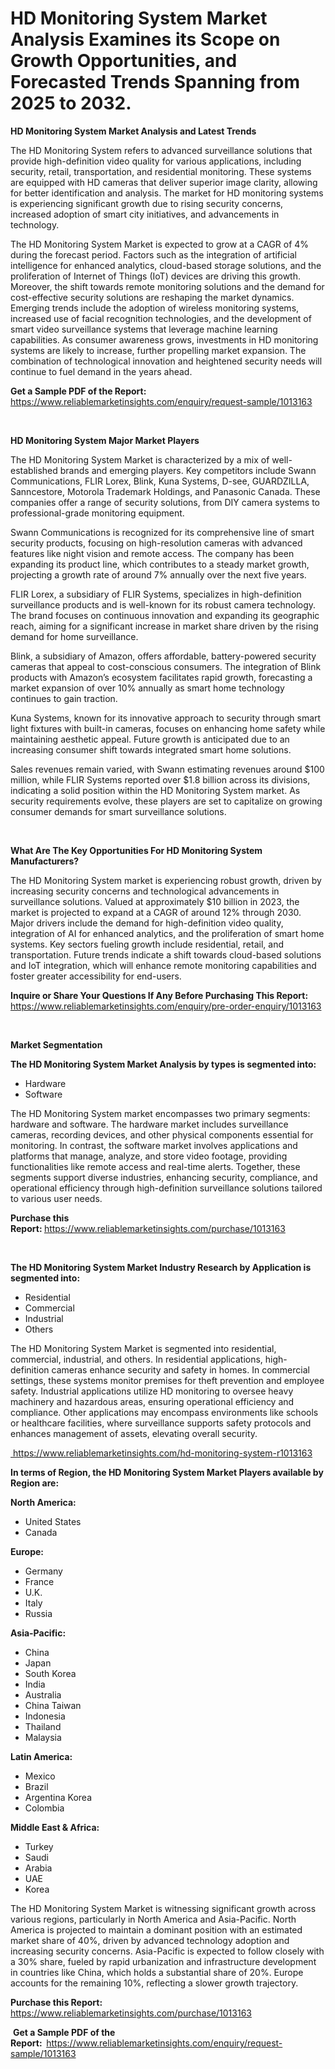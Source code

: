 <p><h1>HD Monitoring System Market Analysis Examines its Scope on Growth Opportunities, and Forecasted Trends Spanning from 2025 to 2032.</h1></p><p><strong>HD Monitoring System Market Analysis and Latest Trends</strong></p>
<p><p>The HD Monitoring System refers to advanced surveillance solutions that provide high-definition video quality for various applications, including security, retail, transportation, and residential monitoring. These systems are equipped with HD cameras that deliver superior image clarity, allowing for better identification and analysis. The market for HD monitoring systems is experiencing significant growth due to rising security concerns, increased adoption of smart city initiatives, and advancements in technology.</p><p>The HD Monitoring System Market is expected to grow at a CAGR of 4% during the forecast period. Factors such as the integration of artificial intelligence for enhanced analytics, cloud-based storage solutions, and the proliferation of Internet of Things (IoT) devices are driving this growth. Moreover, the shift towards remote monitoring solutions and the demand for cost-effective security solutions are reshaping the market dynamics. Emerging trends include the adoption of wireless monitoring systems, increased use of facial recognition technologies, and the development of smart video surveillance systems that leverage machine learning capabilities. As consumer awareness grows, investments in HD monitoring systems are likely to increase, further propelling market expansion. The combination of technological innovation and heightened security needs will continue to fuel demand in the years ahead.</p></p>
<p><strong>Get a Sample PDF of the Report:&nbsp;</strong> <a href="https://www.reliablemarketinsights.com/enquiry/request-sample/1013163?utm_campaign=2642&utm_medium=2&utm_source=Github&utm_content=ia&utm_term=19042025&utm_id=hd-monitoring-system">https://www.reliablemarketinsights.com/enquiry/request-sample/1013163</a></p>
<p>&nbsp;</p>
<p><strong>HD Monitoring System Major Market Players</strong></p>
<p><p>The HD Monitoring System Market is characterized by a mix of well-established brands and emerging players. Key competitors include Swann Communications, FLIR Lorex, Blink, Kuna Systems, D-see, GUARDZILLA, Sanncestore, Motorola Trademark Holdings, and Panasonic Canada. These companies offer a range of security solutions, from DIY camera systems to professional-grade monitoring equipment.</p><p>Swann Communications is recognized for its comprehensive line of smart security products, focusing on high-resolution cameras with advanced features like night vision and remote access. The company has been expanding its product line, which contributes to a steady market growth, projecting a growth rate of around 7% annually over the next five years.</p><p>FLIR Lorex, a subsidiary of FLIR Systems, specializes in high-definition surveillance products and is well-known for its robust camera technology. The brand focuses on continuous innovation and expanding its geographic reach, aiming for a significant increase in market share driven by the rising demand for home surveillance.</p><p>Blink, a subsidiary of Amazon, offers affordable, battery-powered security cameras that appeal to cost-conscious consumers. The integration of Blink products with Amazon’s ecosystem facilitates rapid growth, forecasting a market expansion of over 10% annually as smart home technology continues to gain traction.</p><p>Kuna Systems, known for its innovative approach to security through smart light fixtures with built-in cameras, focuses on enhancing home safety while maintaining aesthetic appeal. Future growth is anticipated due to an increasing consumer shift towards integrated smart home solutions.</p><p>Sales revenues remain varied, with Swann estimating revenues around $100 million, while FLIR Systems reported over $1.8 billion across its divisions, indicating a solid position within the HD Monitoring System market. As security requirements evolve, these players are set to capitalize on growing consumer demands for smart surveillance solutions.</p></p>
<p>&nbsp;</p>
<p><strong>What Are The Key Opportunities For HD Monitoring System Manufacturers?</strong></p>
<p><p>The HD Monitoring System market is experiencing robust growth, driven by increasing security concerns and technological advancements in surveillance solutions. Valued at approximately $10 billion in 2023, the market is projected to expand at a CAGR of around 12% through 2030. Major drivers include the demand for high-definition video quality, integration of AI for enhanced analytics, and the proliferation of smart home systems. Key sectors fueling growth include residential, retail, and transportation. Future trends indicate a shift towards cloud-based solutions and IoT integration, which will enhance remote monitoring capabilities and foster greater accessibility for end-users.</p></p>
<p><strong>Inquire or Share Your Questions If Any Before Purchasing This Report:</strong> <a href="https://www.reliablemarketinsights.com/enquiry/pre-order-enquiry/1013163?utm_campaign=2642&utm_medium=2&utm_source=Github&utm_content=ia&utm_term=19042025&utm_id=hd-monitoring-system">https://www.reliablemarketinsights.com/enquiry/pre-order-enquiry/1013163</a></p>
<p>&nbsp;</p>
<p><strong>Market Segmentation</strong></p>
<p><strong>The HD Monitoring System Market Analysis by types is segmented into:</strong></p>
<p><ul><li>Hardware</li><li>Software</li></ul></p>
<p><p>The HD Monitoring System market encompasses two primary segments: hardware and software. The hardware market includes surveillance cameras, recording devices, and other physical components essential for monitoring. In contrast, the software market involves applications and platforms that manage, analyze, and store video footage, providing functionalities like remote access and real-time alerts. Together, these segments support diverse industries, enhancing security, compliance, and operational efficiency through high-definition surveillance solutions tailored to various user needs.</p></p>
<p><strong>Purchase this Report:&nbsp;</strong><a href="https://www.reliablemarketinsights.com/purchase/1013163?utm_campaign=2642&utm_medium=2&utm_source=Github&utm_content=ia&utm_term=19042025&utm_id=hd-monitoring-system">https://www.reliablemarketinsights.com/purchase/1013163</a></p>
<p>&nbsp;</p>
<p><strong>The HD Monitoring System Market Industry Research by Application is segmented into:</strong></p>
<p><ul><li>Residential</li><li>Commercial</li><li>Industrial</li><li>Others</li></ul></p>
<p><p>The HD Monitoring System Market is segmented into residential, commercial, industrial, and others. In residential applications, high-definition cameras enhance security and safety in homes. In commercial settings, these systems monitor premises for theft prevention and employee safety. Industrial applications utilize HD monitoring to oversee heavy machinery and hazardous areas, ensuring operational efficiency and compliance. Other applications may encompass environments like schools or healthcare facilities, where surveillance supports safety protocols and enhances management of assets, elevating overall security.</p></p>
<p><a href="https://www.reliablemarketinsights.com/hd-monitoring-system-r1013163?utm_campaign=2642&utm_medium=2&utm_source=Github&utm_content=ia&utm_term=19042025&utm_id=hd-monitoring-system">&nbsp;https://www.reliablemarketinsights.com/hd-monitoring-system-r1013163</a></p>
<p><strong>In terms of Region, the HD Monitoring System Market Players available by Region are:</strong></p>
<p>
    <p> <strong> North America: </strong>
        <ul>
            <li>United States</li>
            <li>Canada</li>
        </ul>
        </p> 
    <p> <strong> Europe: </strong>
        <ul>
            <li>Germany</li>
            <li>France</li>
            <li>U.K.</li>
            <li>Italy</li>
            <li>Russia</li>
        </ul>
        </p> 
    <p> <strong> Asia-Pacific: </strong>
        <ul>
            <li>China</li>
            <li>Japan</li>
            <li>South Korea</li>
            <li>India</li>
            <li>Australia</li>
            <li>China Taiwan</li>
            <li>Indonesia</li>
            <li>Thailand</li>
            <li>Malaysia</li>
        </ul>
        </p> 
    <p> <strong> Latin America: </strong>
        <ul>
            <li>Mexico</li>
            <li>Brazil</li>
            <li>Argentina Korea</li>
            <li>Colombia</li>
        </ul>
        </p> 
    <p> <strong> Middle East & Africa: </strong>
        <ul>
            <li>Turkey</li>
            <li>Saudi</li>
            <li>Arabia</li>
            <li>UAE</li>
            <li>Korea</li>
        </ul>
    </p>
    </p>
<p><p>The HD Monitoring System Market is witnessing significant growth across various regions, particularly in North America and Asia-Pacific. North America is projected to maintain a dominant position with an estimated market share of 40%, driven by advanced technology adoption and increasing security concerns. Asia-Pacific is expected to follow closely with a 30% share, fueled by rapid urbanization and infrastructure development in countries like China, which holds a substantial share of 20%. Europe accounts for the remaining 10%, reflecting a slower growth trajectory.</p></p>
<p><strong>Purchase this Report: </strong><a href="https://www.reliablemarketinsights.com/purchase/1013163?utm_campaign=2642&utm_medium=2&utm_source=Github&utm_content=ia&utm_term=19042025&utm_id=hd-monitoring-system">https://www.reliablemarketinsights.com/purchase/1013163</a></p>
<p>&nbsp;<strong>Get a Sample PDF of the Report:&nbsp;&nbsp;</strong><a href="https://www.reliablemarketinsights.com/enquiry/request-sample/1013163?utm_campaign=2642&utm_medium=2&utm_source=Github&utm_content=ia&utm_term=19042025&utm_id=hd-monitoring-system">https://www.reliablemarketinsights.com/enquiry/request-sample/1013163</a></p>
<p><strong></strong></p>
<p><p></p><p></p><p></p></p>
